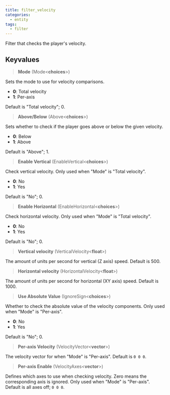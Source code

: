```yaml
---
title: filter_velocity
categories:
  - entity
tags:
  - filter
---
```


Filter that checks the player's velocity.

## Keyvalues

> **Mode** (Mode&lt;**choices**&gt;)

Sets the mode to use for velocity comparisons.

- **0**: Total velocity
- **1**: Per-axis

Default is "Total velocity"; 0.

> **Above/Below** (Above&lt;**choices**&gt;)

Sets whether to check if the player goes above or below the given velocity.

- **0**: Below
- **1**: Above

Default is "Above"; 1.

> **Enable Vertical** (EnableVertical&lt;**choices**&gt;)

Check vertical velocity. Only used when "Mode" is "Total velocity".

- **0**: No
- **1**: Yes

Default is "No"; 0.

> **Enable Horizontal** (EnableHorizontal&lt;**choices**&gt;)

Check horizontal velocity. Only used when "Mode" is "Total velocity".

- **0**: No
- **1**: Yes

Default is "No"; 0.

> **Vertical velocity** (VerticalVelocity&lt;**float**&gt;)

The amount of units per second for vertical (Z axis) speed.
Default is 500.

> **Horizontal velocity** (HorizontalVelocity&lt;**float**&gt;)

The amount of units per second for horizontal (XY axis) speed.
Default is 1000.

> **Use Absolute Value** (IgnoreSign&lt;**choices**&gt;)

Whether to check the absolute value of the velocity components.
Only used when "Mode" is "Per-axis".

- **0**: No
- **1**: Yes

Default is "No"; 0.

> **Per-axis Velocity** (VelocityVector&lt;**vector**&gt;)

The velocity vector for when "Mode" is "Per-axis".
Default is `0 0 0`.

> **Per-axis Enable** (VelocityAxes&lt;**vector**&gt;)

Defines which axes to use when checking velocity.
Zero means the corresponding axis is ignored.
Only used when "Mode" is "Per-axis".
Default is all axes off; `0 0 0`.
